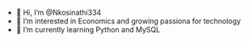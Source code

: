 - 👋 Hi, I’m @Nkosinathi334
- 👀 I’m interested in Economics and growing passiona for technology 
- 🌱 I’m currently learning Python and MySQL 


<!---
Nkosinathi334/Nkosinathi334 is a ✨ special ✨ repository because its `README.md` (this file) appears on your GitHub profile.
You can click the Preview link to take a look at your changes.
--->

